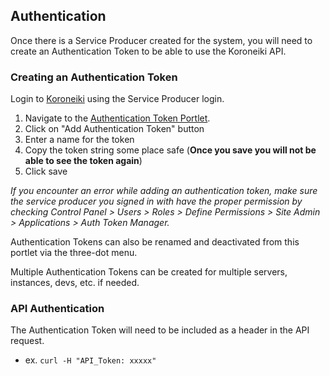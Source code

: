 ## Authentication

Once there is a Service Producer created for the system, you will need to create an Authentication Token to be able to use the Koroneiki API.

### Creating an Authentication Token

Login to [Koroneiki](https://koroneiki.liferay.com) using the Service Producer login.
1. Navigate to the [Authentication Token Portlet](https://koroneiki.liferay.com/authentication-token).
2. Click on "Add Authentication Token" button
3. Enter a name for the token
4. Copy the token string some place safe (**Once you save you will not be able to see the token again**)
5. Click save

_If you encounter an error while adding an authentication token, make sure the service producer you signed in with have the proper permission by checking Control Panel > Users > Roles > Define Permissions > Site Admin > Applications > Auth Token Manager._

Authentication Tokens can also be renamed and deactivated from this portlet via the three-dot menu.

Multiple Authentication Tokens can be created for multiple servers, instances, devs, etc. if needed.

### API Authentication

The Authentication Token will need to be included as a header in the API
request.
- ex. `curl -H "API_Token: xxxxx"`